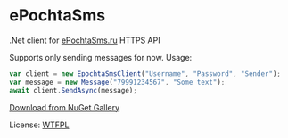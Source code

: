 # ePochtaSms
.Net client for [ePochtaSms.ru](https://www.epochta.ru/) HTTPS API

Supports only sending messages for now.
Usage:
```javascript
var client = new EpochtaSmsClient("Username", "Password", "Sender");
var message = new Message("79991234567", "Some text");
await client.SendAsync(message);
```

[Download from NuGet Gallery](https://www.nuget.org/packages/EpochtaSms/ "Download from NuGet Gallery")

License: [WTFPL](http://www.wtfpl.net/txt/copying/ "WTFPL")
